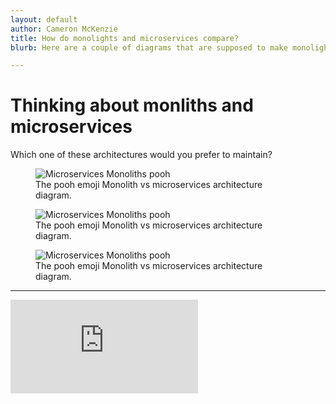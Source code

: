 ```yaml
---
layout: default
author: Cameron McKenzie
title: How do monolights and microservices compare?
blurb: Here are a couple of diagrams that are supposed to make monolights look bad. I think they do the opposite.

---
```

# Thinking about monliths and microservices

Which one of these architectures would you prefer to maintain?

<figure class="figure">
  <img src='/assets/monolith01.jpg' alt="Microservices Monoliths pooh" class="img-fluid mx-auto d-block img-thumbnail rounded " >
  <figcaption class="figure-caption">The pooh emoji Monolith vs microservices architecture diagram.</figcaption>
</figure>

<figure class="figure">
  <img src='/assets/monolith02.jpg' alt="Microservices Monoliths pooh" class="img-fluid mx-auto d-block img-thumbnail rounded " >
  <figcaption class="figure-caption">The pooh emoji Monolith vs microservices architecture diagram.</figcaption>
</figure>

<figure class="figure">
  <img src='/assets/monolith03.jpg' alt="Microservices Monoliths pooh" class="img-fluid mx-auto d-block img-thumbnail rounded " >
  <figcaption class="figure-caption">The pooh emoji Monolith vs microservices architecture diagram.</figcaption>
</figure>



<hr/>

<iframe  src="https://www.youtube.com/embed/3yBIRmUJhio" frameborder="0" allow="accelerometer; autoplay; clipboard-write; encrypted-media; gyroscope; picture-in-picture" allowfullscreen></iframe>
